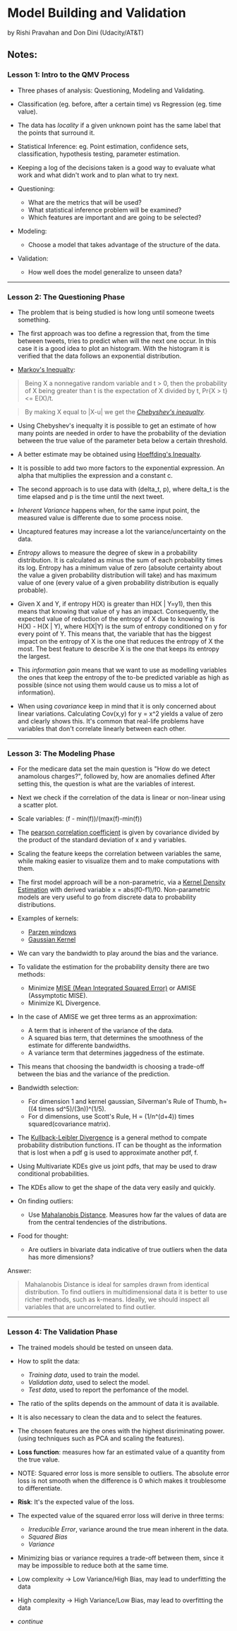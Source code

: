 # Model Building and Validation
by Rishi Pravahan and Don Dini (Udacity/AT&T)

## Notes:

### Lesson 1: Intro to the QMV Process

- Three phases of analysis: Questioning, Modeling and Validating.

- Classification (eg. before, after a certain time) vs Regression (eg. time value).

- The data has _locality_ if a given unknown point has the same label that the points that surround it.

- Statistical Inference: eg. Point estimation, confidence sets, classification, hypothesis testing, parameter estimation.

- Keeping a log of the decisions taken is a good way to evaluate what work and what didn't work and to plan what to try next.

- Questioning:
    - What are the metrics that will be used?
    - What statistical inference problem will be examined?
    - Which features are important and are going to be selected?

- Modeling:
    - Choose a model that takes advantage of the structure of the data.

- Validation:
    - How well does the model generalize to unseen data?

---

### Lesson 2: The Questioning Phase

- The problem that is being studied is how long until someone tweets something.

- The first approach was too define a regression that, from the time between tweets, tries to predict when will the next one occur. In this case it is a good idea to plot an histogram. With the histogram it is verified that the data follows an exponential distribution.

- [Markov's Inequalty](https://en.wikipedia.org/wiki/Markov%27s_inequality):

> Being X a nonnegative random variable and t > 0, then the probability of X being greater than t is the expectation of X divided by t, Pr{X > t} <= E(X)/t.

> By making X equal to |X-u| we get the [_Chebyshev's inequalty_](https://en.wikipedia.org/wiki/Chebyshev%27s_inequality).

- Using Chebyshev's inequalty it is possible to get an estimate of how many points are needed in order to have the probability of the deviation between the true value of the parameter beta below a certain threshold.

- A better estimate may be obtained using [Hoeffding's Inequalty](https://en.wikipedia.org/wiki/Hoeffding%27s_inequality).

- It is possible to add two more factors to the exponential expression. An alpha that multiplies the expression and a constant c.

- The second approach is to use data with (delta_t, p), where delta_t is the time elapsed and p is the time until the next tweet.

- _Inherent Variance_ happens when, for the same input point, the measured value is differente due to some process noise.

- Uncaptured features may increase a lot the variance/uncertainty on the data.

- _Entropy_ allows to measure the degree of skew in a probability distribution. It is calculated as minus the sum of each probability times its log. Entropy has a minimum value of zero (absolute certainty about the value a given probability distribution will take) and has maximum value of one (every value of a given probability distribution is equally probable).

- Given X and Y, if entropy H(X) is greater than H(X | Y=y1), then this means that knowing that value of y has an impact. Consequently, the expected value of reduction of the entropy of X due to knowing Y is H(X) - H(X | Y), where H(X|Y) is the sum of entropy conditioned on y for every point of Y. This means that, the variable that has the biggest impact on the entropy of X is the one that reduces the entropy of X the most. The best feature to describe X is the one that keeps its entropy the largest.

- This _information gain_ means that we want to use as modelling variables the ones that keep the entropy of the to-be predicted variable as high as possible (since not using them would cause us to miss a lot of information).

- When using _covariance_ keep in mind that it is only concerned about linear variations. Calculating Cov(x,y) for y = x^2 yields a value of zero and clearly shows this. It's common that real-life problems have variables that don't correlate linearly between each other.

---

### Lesson 3: The Modeling Phase

- For the medicare data set the main question is "How do we detect anamolous charges?", followed by, how are anomalies defined After setting this, the question is what are the variables of interest.

- Next we check if the correlation of the data is linear or non-linear using a scatter plot.

- Scale variables: (f - min(f))/(max(f)-min(f))

- The [pearson correlation coefficient](https://en.wikipedia.org/wiki/Pearson_correlation_coefficient) is given by covariance divided by the product of the standard deviation of x and y variables. 

- Scaling the feature keeps the correlation between variables the same, while making easier to visualize them and to make computations with them.

- The first model approach will be a non-parametric, via a [Kernel Density Estimation](https://en.wikipedia.org/wiki/Kernel_density_estimation) with derived variable x = abs(f0-f1)/f0. Non-parametric models are very useful to go from discrete data to probability distributions.

- Examples of kernels:
    - [Parzen windows](http://www.personal.reading.ac.uk/~sis01xh/teaching/CY2D2/Pattern2.pdf) 
    - [Gaussian Kernel](http://www.stat.wisc.edu/%7Emchung/teaching/MIA/reading/diffusion.gaussian.kernel.pdf.pdf)

- We can vary the bandwidth to play around the bias and the variance.

- To validate the estimation for the probability density there are two methods:
    - Minimize [MISE (Mean Integrated Squared Error)](https://en.wikipedia.org/wiki/Mean_integrated_squared_error) or AMISE (Assymptotic MISE).
    - Minimize KL Divergence.

- In the case of AMISE we get three terms as an approximation:
    - A term that is inherent of the variance of the data.
    - A squared bias term, that determines the smoothness of the estimate for differente bandwidths.
    - A variance term that determines jaggedness of the estimate.

- This means that choosing the bandwidth is choosing a trade-off between the bias and the variance of the prediction.

- Bandwidth selection:
    - For dimension 1 and kernel gaussian, Silverman's Rule of Thumb, h=((4 times sd^5)/(3n))^(1/5).
    - For d dimensions, use Scott's Rule, H = (1/n^(d+4)) times squared(covariance matrix).

- The [Kullback-Leibler Divergence](https://en.wikipedia.org/wiki/Kullback%E2%80%93Leibler_divergence) is a general method to compate probability distribution functions. IT can be thought as the information that is lost when a pdf g is used to approximate another pdf, f.

- Using Multivariate KDEs give us joint pdfs, that may be used to draw conditional probabilities. 

- The KDEs allow to get the shape of the data very easily and quickly.

- On finding outliers:
    - Use [Mahalanobis Distance](https://en.wikipedia.org/wiki/Mahalanobis_distance). Measures how far the values of data are from the central tendencies of the distributions.

- Food for thought:
    - Are outliers in bivariate data indicative of true outliers when the data has more dimensions?

Answer:

> Mahalanobis Distance is ideal for samples drawn from identical distribution. To find outliers in multidimensional data it is better to use richer methods, such as k-means. Ideally, we should inspect all variables that are uncorrelated to find outlier. 

---

### Lesson 4: The Validation Phase

- The trained models should be tested on unseen data.

- How to split the data:
    - _Training data_, used to train the model.
    - _Validation data_, used to select the model.
    - _Test data_, used to report the perfomance of the model.

- The ratio of the splits depends on the ammount of data it is available.

- It is also necessary to clean the data and to select the features.

- The chosen features are the ones with the highest disriminating power. (using techniques such as PCA and scaling the features).

- **Loss function**: measures how far an estimated value of a quantity from the true value.

- NOTE: Squared error loss is more sensible to outliers. The absolute error loss is not smooth when the difference is 0 which makes it troublesome to differentiate.

- **Risk**: It's the expected value of the loss.

- The expected value of the squared error loss will derive in three terms:
    - _Irreducible Error_, variance around the true mean inherent in the data.
    - _Squared Bias_
    - _Variance_

- Minimizing bias or variance requires a trade-off between them, since it may be impossible to reduce both at the same time.

- Low complexity -> Low Variance/High Bias, may lead to underfitting the data

- High complexity -> High Variance/Low Bias, may lead to overfitting the data

- _continue_
